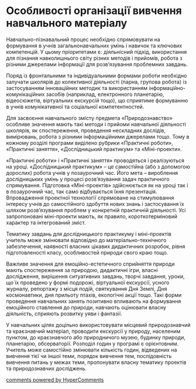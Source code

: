 <div id="hypercomments_widget" class="js-hypercomments-widget invisible"></div>

Особливості організації вивчення навчального матеріалу
=============================================

Навчально-пізнавальний процес необхідно спрямовувати на формування в учнів загальнонавчальних умінь і навичок та ключових компетенцій. У цьому пріоритетами є: діяльнісний підхід, використання для пізнання навколишнього світу різних методів і прийомів, робота з різними джерелами інформації для розв’язування проблемних завдань.

Поряд із фронтальними та індивідуальними формами роботи необхідно залучати школярів до колективної діяльності (парна, групова робота) із застосуванням інноваційних методик та використанням інформаційно-комунікаційних засобів (наприклад, електронного планетарію, відеосюжетів, віртуальних екскурсій тощо), що сприятиме формуванню в учнів комунікативної та соціальної компетентностей. 

Для засвоєння навчального змісту предмета «Природознавство» особливе значення мають такі методи і прийоми навчальної діяльності школярів, як спостереження, проведення нескладних дослідів, вимірювань, робота з різними інформаційними джерелами тощо. Тому в кожному розділі програми виділено рубрики «Практичні роботи», «Практичні заняття», «Дослідницький практикум» та «Міні-проекти». 

«Практичні роботи» і «Практичні заняття» проводяться і реалізуються на уроці.  «Дослідницький практикум» – це самостійна (або з допомогою дорослих) робота учнів у позаурочний час.  Його мета – вироблення дослідницьких умінь у процесі розв’язування  задач практичного спрямування. Підготовка «Міні-проектів» здійснюється як на уроці так і в позаурочний час, так само відбувається їхня презентація. Впровадження проектної технології спрямоване на стимулювання інтересу учнів до самостійного здобуття нових знань і застосування їх шляхом розв’язування проблем у конкретній практичній діяльності. Усі запропоновані міні-проекти мають, як правило, короткотерміновий характер та інтегрований зміст.

Тематику завдань для дослідницького практикуму і міні-проектів учитель може змінювати відповідно до матеріально-технічного забезпечення, наявності власних цікавих дидактичних розробок, рівня підготовленості класу, особливостей природи свого краю тощо. 

Важливе значення для емоційно-естетичного сприйняття природи мають спостереження за природою, дидактичні ігри, власні дослідження, вирішення ситуативних завдань, творчі завдання, уроки, що їх проведено у формі подорожі, віртуальної екскурсії, усного журналу, репортажу з місця подій, святкування Дня Землі, Дня космонавтики, дня прильоту птахів, екологічні акції тощо. Такі форми проведення навчальних занять позитивно впливають на формування емоційного ставлення до природи, навчають оцінювати власну діяльність, сприяють розвитку уяви і фантазії.

У навчальних цілях доцільно використовувати місцевий природознавчий та краєзнавчий матеріал, проводити екскурсії у природу, населеним пунктом, до краєзнавчого або природничого музею, будинку природи, планетарію, обсерваторії. 
Розподіл годин у програмі є орієнтовним. Учитель може самостійно змінювати кількість годин, відведених на вивчення тієї чи іншої теми, порядок вивчення тем, послідовність вивчення питань у межах теми, пропонувати власну тематику проектів та природознавчих досліджень.

<div class="js-hypercomments-container">
<a href="http://hypercomments.com" class="hc-link" title="comments widget">comments powered by HyperComments</a>
</div>